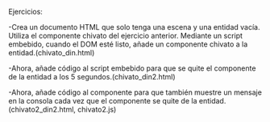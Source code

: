 Ejercicios:

-Crea un documento HTML que solo tenga una escena y una entidad vacía. Utiliza el componente chivato del ejercicio anterior. Mediante un script embebido, cuando el DOM esté listo, añade un componente chivato a la entidad.(chivato_din.html)

-Ahora, añade código al script embebido para que se quite el componente de la entidad a los 5 segundos.(chivato_din2.html)

-Ahora, añade código al componente para que también muestre un mensaje en la consola cada vez que el componente se quite de la entidad. (chivato2_din2.html, chivato2.js)
